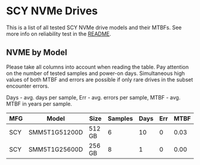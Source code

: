 SCY NVMe Drives
===============

This is a list of all tested SCY NVMe drive models and their MTBFs. See more
info on reliability test in the [README](https://github.com/linuxhw/SMART).

NVME by Model
------------

Please take all columns into account when reading the table. Pay attention on the
number of tested samples and power-on days. Simultaneous high values of both MTBF
and errors are possible if only rare drives in the subset encounter errors.

Days - avg. days per sample,
Err  - avg. errors per sample,
MTBF - avg. MTBF in years per sample.

| MFG       | Model              | Size   | Samples | Days  | Err   | MTBF |
|-----------|--------------------|--------|---------|-------|-------|------|
| SCY       | SMM5T1G51200D      | 512 GB | 6       | 10    | 0     | 0.03   |
| SCY       | SMM5T1G25600D      | 256 GB | 8       | 1     | 0     | 0.00   |

